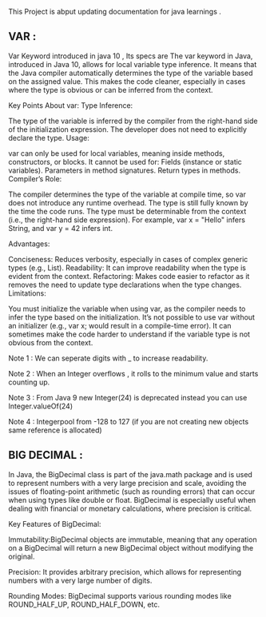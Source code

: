 This Project is abput updating documentation for java learnings . 

VAR : 
---------
Var Keyword introduced in java 10 , Its specs are
The var keyword in Java, introduced in Java 10, allows for local variable type inference. It means that the Java compiler automatically determines the type of the variable based on the assigned value. This makes the code cleaner, especially in cases where the type is obvious or can be inferred from the context.

Key Points About var:
Type Inference:

The type of the variable is inferred by the compiler from the right-hand side of the initialization expression.
The developer does not need to explicitly declare the type.
Usage:

var can only be used for local variables, meaning inside methods, constructors, or blocks.
It cannot be used for:
Fields (instance or static variables).
Parameters in method signatures.
Return types in methods.
Compiler’s Role:

The compiler determines the type of the variable at compile time, so var does not introduce any runtime overhead. The type is still fully known by the time the code runs.
The type must be determinable from the context (i.e., the right-hand side expression). For example, var x = "Hello" infers String, and var y = 42 infers int.

Advantages:

Conciseness: Reduces verbosity, especially in cases of complex generic types (e.g., List<String>).
Readability: It can improve readability when the type is evident from the context.
Refactoring: Makes code easier to refactor as it removes the need to update type declarations when the type changes.
Limitations:

You must initialize the variable when using var, as the compiler needs to infer the type based on the initialization.
It’s not possible to use var without an initializer (e.g., var x; would result in a compile-time error).
It can sometimes make the code harder to understand if the variable type is not obvious from the context.

Note 1 : We can seperate digits with _ to increase readability.

Note 2 : When an Integer overflows , it rolls to the minimum value and starts counting up. 

Note 3 : From Java 9 new Integer(24) is deprecated instead you can use Integer.valueOf(24)

Note 4 : Integerpool from -128 to 127 (if you are not creating new objects same reference is allocated)

BIG DECIMAL : 
---------------

In Java, the BigDecimal class is part of the java.math package and is used to represent numbers with a very large precision and scale, avoiding the issues of floating-point arithmetic (such as rounding errors) that can occur when using types like double or float. BigDecimal is especially useful when dealing with financial or monetary calculations, where precision is critical.

Key Features of BigDecimal:

Immutability:BigDecimal objects are immutable, meaning that any operation on a BigDecimal will return a new BigDecimal object without modifying the original.

Precision: It provides arbitrary precision, which allows for representing numbers with a very large number of digits.

Rounding Modes: BigDecimal supports various rounding modes like ROUND_HALF_UP, ROUND_HALF_DOWN, etc.

